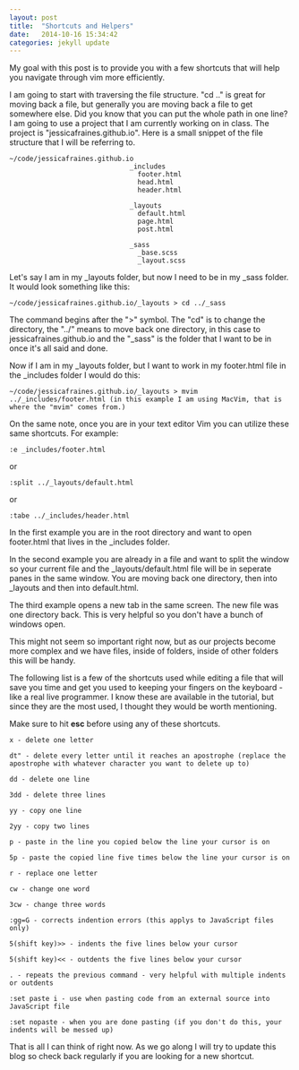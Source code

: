 ```yaml
---
layout: post
title:  "Shortcuts and Helpers"
date:   2014-10-16 15:34:42
categories: jekyll update
---
```


My goal with this post is to provide you with a few shortcuts that will help you navigate through vim more efficiently.

I am going to start with traversing the file structure. "cd .." is great for moving back a file, but generally you are moving back a file to get somewhere else. Did you know that you can put the whole path in one line? I am going to use a project that I am currently working on in class. The project is "jessicafraines.github.io". Here is a small snippet of the file structure that I will be referring to.

    ~/code/jessicafraines.github.io  
                                  _includes
                                    footer.html
                                    head.html
                                    header.html

                                  _layouts
                                    default.html
                                    page.html
                                    post.html

                                  _sass
                                    _base.scss
                                    _layout.scss


Let's say I am in my _layouts folder, but now I need to be in my _sass folder. It would look something like this:
    
    ~/code/jessicafraines.github.io/_layouts > cd ../_sass

The command begins after the ">" symbol. The "cd" is to change the directory, the "../" means to move back one directory, in this case to jessicafraines.github.io and the "_sass" is the folder that I want to be in once it's all said and done.

Now if I am in my _layouts folder, but I want to work in my footer.html file in the _includes folder I would do this:

    ~/code/jessicafraines.github.io/_layouts > mvim ../_includes/footer.html (in this example I am using MacVim, that is where the "mvim" comes from.)

On the same note, once you are in your text editor Vim you can utilize these same shortcuts. For example:

    :e _includes/footer.html

  or

    :split ../_layouts/default.html

  or
    
    :tabe ../_includes/header.html

In the first example you are in the root directory and want to open footer.html that lives in the _includes folder.

In the second example you are already in a file and want to split the window so your current file and the _layouts/default.html file will be in seperate panes in the same window. You are moving back one directory, then into _layouts and then into default.html.

The third example opens a new tab in the same screen. The new file was one directory back. This is very helpful so you don't have a bunch of windows open. 

This might not seem so important right now, but as our projects become more complex and we have files, inside of folders, inside of other folders this will be handy.

The following list is a few of the shortcuts used while editing a file that will save you time and get you used to keeping your fingers on the keyboard - like a real live programmer. I know these are available in the tutorial, but since they are the most used, I thought they would be worth mentioning. 

Make sure to hit **esc** before using any of these shortcuts.

    x - delete one letter

    dt" - delete every letter until it reaches an apostrophe (replace the apostrophe with whatever character you want to delete up to)

    dd - delete one line

    3dd - delete three lines

    yy - copy one line

    2yy - copy two lines

    p - paste in the line you copied below the line your cursor is on

    5p - paste the copied line five times below the line your cursor is on

    r - replace one letter

    cw - change one word

    3cw - change three words

    :gg=G - corrects indention errors (this applys to JavaScript files only)

    5(shift key)>> - indents the five lines below your cursor

    5(shift key)<< - outdents the five lines below your cursor
        
    . - repeats the previous command - very helpful with multiple indents or outdents

    :set paste i - use when pasting code from an external source into JavaScript file

    :set nopaste - when you are done pasting (if you don't do this, your indents will be messed up)

That is all I can think of right now. As we go along I will try to update this blog so check back regularly if you are looking for a new shortcut. 



